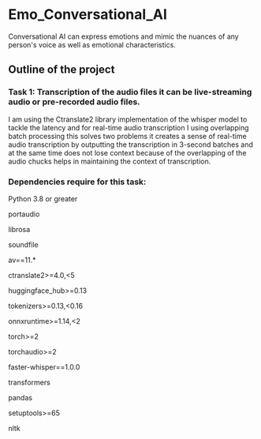 # Emo_Conversational_AI
Conversational AI can express emotions and mimic the nuances of any person's voice as well as emotional characteristics.

## Outline of the project

### Task 1: Transcription of the audio files it can be live-streaming audio or pre-recorded audio files.

I am using the Ctranslate2 library implementation of the whisper model to tackle the latency and for real-time audio transcription I using overlapping batch processing this solves two problems it creates a sense of real-time audio transcription by outputting the transcription in 3-second batches and at the same time does not lose context because of the overlapping of the audio chucks helps in maintaining the context of transcription.

### Dependencies require for this task:
Python 3.8 or greater

portaudio

librosa 

soundfile

av==11.*

ctranslate2>=4.0,<5

huggingface_hub>=0.13

tokenizers>=0.13,<0.16

onnxruntime>=1.14,<2

torch>=2

torchaudio>=2

faster-whisper==1.0.0

transformers

pandas

setuptools>=65

nltk





